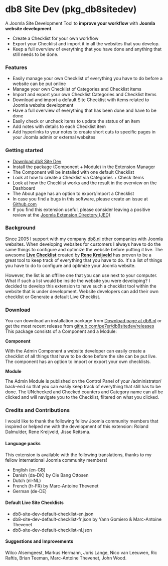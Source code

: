 db8 Site Dev (pkg_db8sitedev)
===============

A Joomla Site Development Tool to **improve your workflow** with **Joomla website development**.
- Create a Checklist for your own workflow
- Export your Checklist and import it in all the websites that you develop.
- Keep a full overview of everything that you have done and anything that still needs to be done.

### Features
- Easily manage your own Checklist of everything you have to do before a website can be put online
- Manage your own Checklist of Categories and Checklist items
- Import and export your own Checklist Categories and Checklist Items
- Download and import a default Site Checklist with items related to Joomla website development
- Have a full overview of everything that has been done and have to be done
- Easily check or uncheck items to update the status of an item
- Add notes with details to each Checklist item
- Add hyperlinks to your notes to create short cuts to specific pages in your Joomla admin or external websites

### Getting started
- [Download db8 Site Dev](http://www.db8.nl/en/download/components-download/db8-site-dev)
- Install the package (Component + Module) in the Extension Manager
- The Component will be installed with one default Checklist
- Look at how to create a Checklist via Categories + Check Items
- Look at how the Checklist works and the result in the overview on the Dashboard
- The About page has an option to export/import a Checklist
- In case you find a bugs in this software, please create an issue at [Github.com](https://github.com/pe7er/db8sitedev/issues)
- If you find this extension useful, please consider leaving a positive review at the [Joomla Extension Directory (JED)](http://extensions.joomla.org/extensions/extension/db8-site-dev)

### Background
Since 2005 I support with my company [db8.nl](http://www.db8.nl) other companies with Joomla websites.
When developing websites for customers I always have to do the same things to configure and optimize the website before putting it live.
The awesome **[Live Checklist](https://github.com/renekreijveld/livechecklist)** created by
**[Rene Kreijveld](http://www.renekreijveld.nl/)** has proven to be a great tool to keep track of everything that you have to do. 
It's a list of things you have to do to configure and optimize your Joomla website.

However, the list is an offline one that you can use next to your computer. What if such a list would be inside the website you were developing?
I decided to develop this extension to have such a checklist tool within the website that is under development.
Website developers can add their own checklist or Generate a default Live Checklist.

### Download
You can download an installation package from [Download page at db8.nl](http://www.db8.nl/en/download/components-download/db8-site-dev)
or get the most recent release from [github.com/pe7er/db8sitedev/releases](https://github.com/pe7er/db8sitedev/releases)
This package consists of a Component and a Module:

**Component**

With the Admin Component a website developer can easily create a checklist of all things that have to be done before the site can be put live.
The component has an option to import or export your own checklists.

**Module**

The Admin Module is published on the Control Panel of your /administrator/ back-end so that you can easily keep track of everything that still has to be done.
The UNchecked and Checked counters and Category name can all be clicked and will navigate you to the Checklist, filtered on what you clicked.

### Credits and Contributions
I would like to thank the following fellow Joomla community members that inspired or helped me with the development of this extension:
Roland Dalmulder, Rene Kreijveld, Jisse Reitsma.

#### Language packs
This extension is available with the following translations, thanks to my fellow international Joomla community members!
- English (en-GB)
- Danish (da-DK) by Ole Bang Ottosen
- Dutch (nl-NL)
- French (fr-FR) by Marc-Antoine Thevenet
- German (de-DE)

#### Default Live Site Checklists
- db8-site-dev-default-checklist-en.json
- db8-site-dev-default-checklist-fr.json by Yann Gomiero & Marc-Antoine Thevenet
- db8-site-dev-default-checklist-nl.json

#### Suggestions and Improvements
Wilco Alsemgeest, Markus Hermann, Joris Lange, Nico van Leeuwen, Ric Raftis, Brian Teeman, Marc-Antoine Thevenet, John Wood.